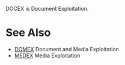 DOCEX is Document Exploitation.

# See Also

- [DOMEX](DOMEX "wikilink") Document and Media Exploitation
- [MEDEX](MEDEX "wikilink") Media Exploitation